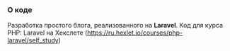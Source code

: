 ### О коде

Разработка простого блога, реализованного на **Laravel**. Код для курса PHP: Laravel на Хекслете (https://ru.hexlet.io/courses/php-laravel/self_study)

